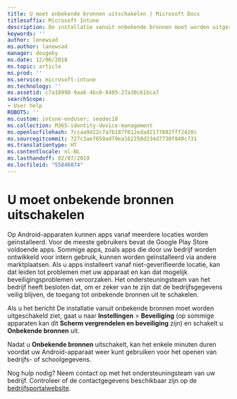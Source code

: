 ```yaml
---
title: U moet onbekende bronnen uitschakelen | Microsoft Docs
titlesuffix: Microsoft Intune
description: De installatie vanuit onbekende bronnen moet worden uitgeschakeld.
keywords: ''
author: lenewsad
ms.author: lanewsad
manager: dougeby
ms.date: 12/06/2018
ms.topic: article
ms.prod: ''
ms.service: microsoft-intune
ms.technology: ''
ms.assetid: c7a10998-9aa6-4bc0-8405-27a30c61bca7
searchScope:
- User help
ROBOTS: ''
ms.custom: intune-enduser; seodec18
ms.collection: M365-identity-device-management
ms.openlocfilehash: 7ccaa9d12c7a7b187f612edad2177882fff2420c
ms.sourcegitcommit: 727c3ae7659ad79ea162250d234d7730f840c731
ms.translationtype: HT
ms.contentlocale: nl-NL
ms.lasthandoff: 02/07/2019
ms.locfileid: "55846074"
---
```

# <a name="you-need-to-turn-off-unknown-sources"></a>U moet onbekende bronnen uitschakelen

Op Android-apparaten kunnen apps vanaf meerdere locaties worden geïnstalleerd. Voor de meeste gebruikers bevat de Google Play Store voldoende apps. Sommige apps, zoals apps die door uw bedrijf worden ontwikkeld voor intern gebruik, kunnen worden geïnstalleerd via andere marktplaatsen. Als u apps installeert vanaf niet-geverifieerde locatie, kan dat leiden tot problemen met uw apparaat en kan dat mogelijk beveiligingsproblemen veroorzaken. Het ondersteuningsteam van het bedrijf heeft besloten dat, om er zeker van te zijn dat de bedrijfsgegevens veilig blijven, de toegang tot onbekende bronnen uit te schakelen.

Als u het bericht De installatie vanuit onbekende bronnen moet worden uitgeschakeld ziet, gaat u naar **Instellingen** > **Beveiliging** (op sommige apparaten kan dit **Scherm vergrendelen en beveiliging** zijn) en schakelt u **Onbekende bronnen** uit.

Nadat u **Onbekende bronnen** uitschakelt, kan het enkele minuten duren voordat uw Android-apparaat weer kunt gebruiken voor het openen van bedrijfs- of schoolgegevens.

Nog hulp nodig? Neem contact op met het ondersteuningsteam van uw bedrijf. Controleer of de contactgegevens beschikbaar zijn op de [bedrijfsportalwebsite](https://go.microsoft.com/fwlink/?linkid=2010980).
